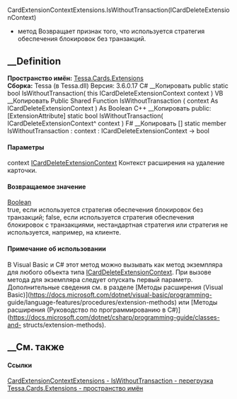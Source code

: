 #
CardExtensionContextExtensions.IsWithoutTransaction(ICardDeleteExtensionContext)
- метод
Возвращает признак того, что используется стратегия обеспечения блокировок без
транзакций.
## __Definition
 **Пространство имён:** [Tessa.Cards.Extensions](N_Tessa_Cards_Extensions.htm)  
 **Сборка:** Tessa (в Tessa.dll) Версия: 3.6.0.17
C# __Копировать
     public static bool IsWithoutTransaction(
    	this ICardDeleteExtensionContext context
    )
VB __Копировать
    <ExtensionAttribute>
    Public Shared Function IsWithoutTransaction ( 
    	context As ICardDeleteExtensionContext
    ) As Boolean
C++ __Копировать
     public:
    [ExtensionAttribute]
    static bool IsWithoutTransaction(
    	ICardDeleteExtensionContext^ context
    )
F# __Копировать
     [<ExtensionAttribute>]
    static member IsWithoutTransaction : 
            context : ICardDeleteExtensionContext -> bool 
#### Параметры
context
[ICardDeleteExtensionContext](T_Tessa_Cards_Extensions_ICardDeleteExtensionContext.htm)
    Контекст расширения на удаление карточки.
#### Возвращаемое значение
[Boolean](https://learn.microsoft.com/dotnet/api/system.boolean)  
true, если используется стратегия обеспечения блокировок без транзакций;
false, если используется стратегия обеспечения блокировок с транзакциями,
нестандартная стратегия или стратегия не используется, например, на клиенте.
#### Примечание об использовании
В Visual Basic и C# этот метод можно вызывать как метод экземпляра для любого
объекта типа
[ICardDeleteExtensionContext](T_Tessa_Cards_Extensions_ICardDeleteExtensionContext.htm).
При вызове метода для экземпляра следует опускать первый параметр.
Дополнительные сведения см. в разделе [Методы расширения (Visual
Basic)](https://docs.microsoft.com/dotnet/visual-basic/programming-
guide/language-features/procedures/extension-methods) или [Методы расширения
(Руководство по программированию в
C#)](https://docs.microsoft.com/dotnet/csharp/programming-guide/classes-and-
structs/extension-methods).
##  __См. также
#### Ссылки
[CardExtensionContextExtensions -
](T_Tessa_Cards_Extensions_CardExtensionContextExtensions.htm)
[IsWithoutTransaction -
перегрузка](Overload_Tessa_Cards_Extensions_CardExtensionContextExtensions_IsWithoutTransaction.htm)
[Tessa.Cards.Extensions - пространство имён](N_Tessa_Cards_Extensions.htm)
